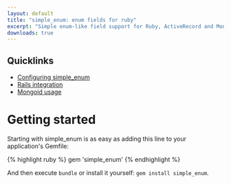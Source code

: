 ```yaml
---
layout: default
title: "simple_enum: enum fields for ruby"
excerpt: "Simple enum-like field support for Ruby, ActiveRecord and Mongoid, including validation and internationalization."
downloads: true
---
```


## Quicklinks

- [Configuring simple_enum](#Configuring+simple_enum)
- [Rails integration](rails.html)
- [Mongoid usage](mongoid.html)

# Getting started

Starting with simple_enum is as easy as adding this line to your application's Gemfile:

{% highlight ruby %}
gem 'simple_enum'
{% endhighlight %}

And then execute `bundle` or install it yourself: `gem install simple_enum`.
